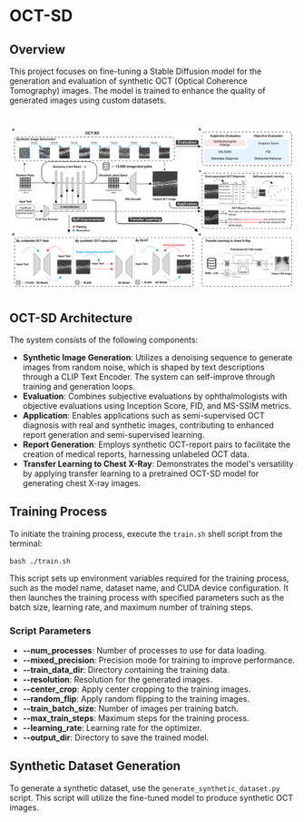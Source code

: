 #  OCT-SD

## Overview

This project focuses on fine-tuning a Stable Diffusion model for the generation and evaluation of synthetic OCT (Optical Coherence Tomography) images. The model is trained to enhance the quality of generated images using custom datasets.

# ![画板](Overview.png)

## OCT-SD Architecture

The system consists of the following components:

- **Synthetic Image Generation**: Utilizes a denoising sequence to generate images from random noise, which is shaped by text descriptions through a CLIP Text Encoder. The system can self-improve through training and generation loops.
- **Evaluation**: Combines subjective evaluations by ophthalmologists with objective evaluations using Inception Score, FID, and MS-SSIM metrics.
- **Application**: Enables applications such as semi-supervised OCT diagnosis with real and synthetic images, contributing to enhanced report generation and semi-supervised learning.
- **Report Generation**: Employs synthetic OCT-report pairs to facilitate the creation of medical reports, harnessing unlabeled OCT data.
- **Transfer Learning to Chest X-Ray**: Demonstrates the model's versatility by applying transfer learning to a pretrained OCT-SD model for generating chest X-ray images.

## Training Process

To initiate the training process, execute the `train.sh` shell script from the terminal:

```
bash ./train.sh
```

This script sets up environment variables required for the training process, such as the model name, dataset name, and CUDA device configuration. It then launches the training process with specified parameters such as the batch size, learning rate, and maximum number of training steps.

### Script Parameters

- **--num_processes**: Number of processes to use for data loading.
- **--mixed_precision**: Precision mode for training to improve performance.
- **--train_data_dir**: Directory containing the training data.
- **--resolution**: Resolution for the generated images.
- **--center_crop**: Apply center cropping to the training images.
- **--random_flip**: Apply random flipping to the training images.
- **--train_batch_size**: Number of images per training batch.
- **--max_train_steps**: Maximum steps for the training process.
- **--learning_rate**: Learning rate for the optimizer.
- **--output_dir**: Directory to save the trained model.

## Synthetic Dataset Generation

To generate a synthetic dataset, use the `generate_synthetic_dataset.py` script. This script will utilize the fine-tuned model to produce synthetic OCT images.
